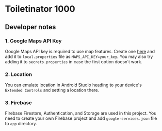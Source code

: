 # Toiletinator 1000

## Developer notes

### 1. Google Maps API Key

Google Maps API key is required to use map features. Create one [here](https://developers.google.com/maps/documentation/android-sdk/get-api-key)
and add it to `local.properties` file as `MAPS_API_KEY=your_key`. You may also try adding it to 
`secrets.properties` in case the first option doesn't work.

### 2. Location

You can emulate location in Android Studio heading to your device's `Extended Controls` and setting
a location there.

### 3. Firebase

Firebase Firestore, Authentication, and Storage are used in this project. You need to create your 
own Firebase project and add `google-services.json` file to `app` directory.
